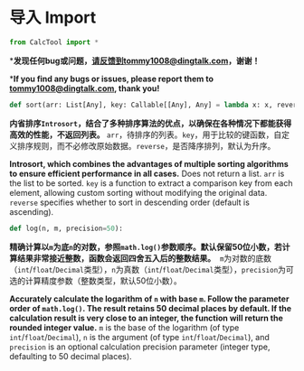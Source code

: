 # 导入 Import

```python
from CalcTool import *
```

***发现任何bug或问题，请反馈到tommy1008@dingtalk.com，谢谢！**

***If you find any bugs or issues, please report them to tommy1008@dingtalk.com, thank you!** 

```python
def sort(arr: List[Any], key: Callable[[Any], Any] = lambda x: x, reverse: bool = False) -> None:
```

**内省排序`Introsort`，结合了多种排序算法的优点，以确保在各种情况下都能获得高效的性能，不返回列表。** `arr`，待排序的列表。`key`，用于比较的键函数，自定义排序规则，而不必修改原始数据。`reverse`，是否降序排列，默认为升序。

**Introsort, which combines the advantages of multiple sorting algorithms to ensure efficient performance in all cases.** Does not return a list. `arr` is the list to be sorted. `key` is a function to extract a comparison key from each element, allowing custom sorting without modifying the original data. `reverse` specifies whether to sort in descending order (default is ascending).

```python
def log(n, m, precision=50):
```

**精确计算以`m`为底`n`的对数，参照`math.log()`参数顺序。默认保留50位小数，若计算结果非常接近整数，函数会返回四舍五入后的整数结果。**  `m`为对数的底数（`int`/`float`/`Decimal`类型），`n`为真数（`int`/`float`/`Decimal`类型），`precision`为可选的计算精度参数（整数类型，默认50位小数）。

**Accurately calculate the logarithm of `n` with base `m`. Follow the parameter order of `math.log()`. The result retains 50 decimal places by default. If the calculation result is very close to an integer, the function will return the rounded integer value.** `m` is the base of the logarithm (of type `int`/`float`/`Decimal`), `n` is the argument (of type `int`/`float`/`Decimal`), and `precision` is an optional calculation precision parameter (integer type, defaulting to 50 decimal places).


